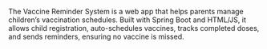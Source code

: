 The Vaccine Reminder System is a web app that helps parents manage children’s vaccination schedules. Built with Spring Boot and HTML/JS, it allows child registration, auto-schedules vaccines, tracks completed doses, and sends reminders, ensuring no vaccine is missed.
